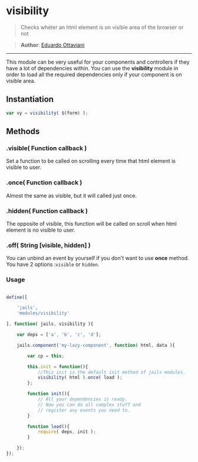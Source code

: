 # visibility

> Checks wheter an html element is on visible area of the browser or not

>**Author**: [Eduardo Ottaviani](//github.com/Javiani)

---

This module can be very useful for your components and controllers if they have a lot of dependencies within. You can use the **visibility** module in order to load all the required dependencies only if your component is on visible area.


## Instantiation

```js
var vy = visibility( $(form) );
```

## Methods

### .visible( Function callback )

Set a function to be called on scrolling every time that html element is visible to user.

### .once( Function callback )

Almost the same as visible, but it will called just once.

### .hidden( Function callback )

The opposite of visible, this function will be called on scroll when html element is no visible to user.

### .off( String [visible, hidden] )

You can unbind an event by yourself if you don't want to use **once** method.
You have 2 options :`visible` or `hidden`.


### Usage

```js

define([

	'jails',
	'modules/visibility'

], function( jails, visibility ){

	var deps = ['a', 'b', 'c', 'd'];

	jails.component('my-lazy-component', function( html, data ){

		var cp = this;

		this.init = function(){
			//This init is the default init method of jails modules.
            visibility( html ).once( load );
		};

		function init(){
            // All your dependencies is ready.
			// Now you can do all complex stuff and
			// register any events you need to.
		}

		function load(){
			require( deps, init );
		}

	});
});

```
